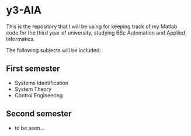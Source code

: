 # y3-AIA
This is the repository that I will be using for keeping track of my Matlab code for the third year of university, studying BSc Automation and Applied Informatics.

The following subjects will be included:
## First semester
- Systems Identification
- System Theory
- Control Engineering

## Second semester
- to be seen...
